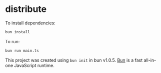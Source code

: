 # distribute

To install dependencies:

```bash
bun install
```

To run:

```bash
bun run main.ts
```

This project was created using `bun init` in bun v1.0.5. [Bun](https://bun.sh) is a fast all-in-one JavaScript runtime.
